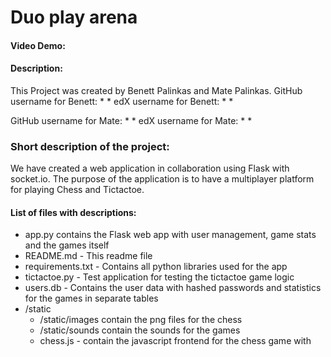 # Duo play arena
#### Video Demo: <URL>
#### Description:

This Project was created by Benett Palinkas and Mate Palinkas.
GitHub username for Benett: * *
edX username for Benett: * *

GitHub username for Mate: * *
edX username for Mate: * *

### Short description of the project:
We have created a web application in collaboration using Flask with socket.io. The purpose of the application is to have a multiplayer platform for playing Chess and Tictactoe.

#### List of files with descriptions:
- app.py contains the Flask web app with user management, game stats and the games itself
- README.md - This readme file
- requirements.txt - Contains all python libraries used for the app
- tictactoe.py - Test application for testing the tictactoe game logic
- users.db - Contains the user data with hashed passwords and statistics for the games in separate tables
- /static
    - /static/images contain the png files for the chess
    - /static/sounds contain the sounds for the games
    - chess.js - contain the javascript frontend for the chess game with